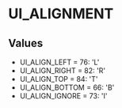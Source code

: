 # UI_ALIGNMENT

## Values
* UI_ALIGN_LEFT = 76: 'L'
* UI_ALIGN_RIGHT = 82: 'R'
* UI_ALIGN_TOP = 84: 'T'
* UI_ALIGN_BOTTOM = 66: 'B'
* UI_ALIGN_IGNORE = 73: 'I'